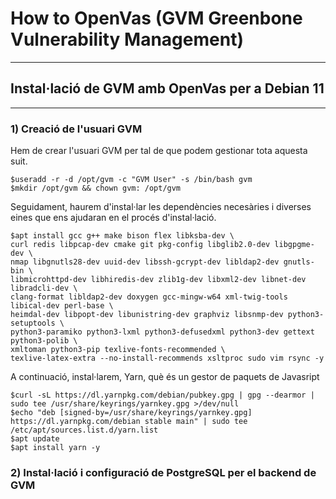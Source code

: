 # How to OpenVas (GVM Greenbone Vulnerability Management)

---

## Instal·lació de GVM amb OpenVas per a Debian 11


---

### 1) Creació de l'usuari GVM

Hem de crear l'usuari GVM per tal de que podem gestionar tota aquesta suit.

```
$useradd -r -d /opt/gvm -c "GVM User" -s /bin/bash gvm
$mkdir /opt/gvm && chown gvm: /opt/gvm
```
Seguidament, haurem d'instal·lar les dependències necesàries i diverses eines que ens ajudaran en el procés d'instal·lació.
```
$apt install gcc g++ make bison flex libksba-dev \
curl redis libpcap-dev cmake git pkg-config libglib2.0-dev libgpgme-dev \
nmap libgnutls28-dev uuid-dev libssh-gcrypt-dev libldap2-dev gnutls-bin \
libmicrohttpd-dev libhiredis-dev zlib1g-dev libxml2-dev libnet-dev libradcli-dev \
clang-format libldap2-dev doxygen gcc-mingw-w64 xml-twig-tools libical-dev perl-base \
heimdal-dev libpopt-dev libunistring-dev graphviz libsnmp-dev python3-setuptools \
python3-paramiko python3-lxml python3-defusedxml python3-dev gettext python3-polib \
xmltoman python3-pip texlive-fonts-recommended \
texlive-latex-extra --no-install-recommends xsltproc sudo vim rsync -y
```

A continuació, instal·larem, Yarn, què és un gestor de paquets de Javasript

```
$curl -sL https://dl.yarnpkg.com/debian/pubkey.gpg | gpg --dearmor | sudo tee /usr/share/keyrings/yarnkey.gpg >/dev/null
$echo "deb [signed-by=/usr/share/keyrings/yarnkey.gpg] https://dl.yarnpkg.com/debian stable main" | sudo tee /etc/apt/sources.list.d/yarn.list
$apt update
$apt install yarn -y
```

### 2) Instal·lació i configuració de PostgreSQL per el backend de GVM

